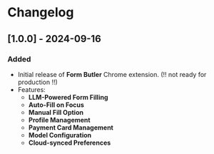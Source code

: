 # Changelog

## [1.0.0] - 2024-09-16

### Added

- Initial release of **Form Butler** Chrome extension. (!! not ready for production !!)
- Features:
  - **LLM-Powered Form Filling**
  - **Auto-Fill on Focus**
  - **Manual Fill Option**
  - **Profile Management**
  - **Payment Card Management**
  - **Model Configuration**
  - **Cloud-synced Preferences**